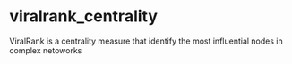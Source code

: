 # viralrank_centrality
ViralRank is a centrality measure that identify the most influential nodes in complex netoworks
